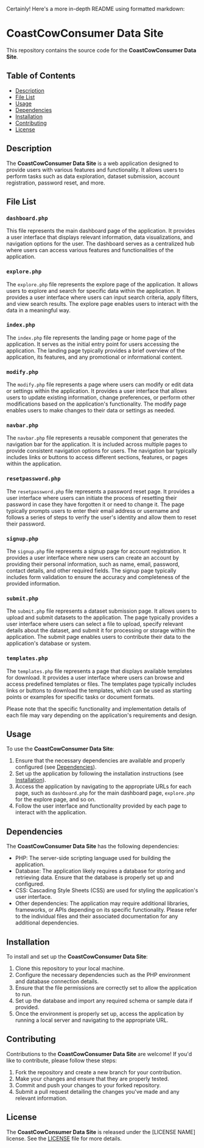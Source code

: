 Certainly! Here's a more in-depth README using formatted markdown:

# CoastCowConsumer Data Site

This repository contains the source code for the **CoastCowConsumer Data Site**.

## Table of Contents

- [Description](#description)
- [File List](#file-list)
- [Usage](#usage)
- [Dependencies](#dependencies)
- [Installation](#installation)
- [Contributing](#contributing)
- [License](#license)

## Description

The **CoastCowConsumer Data Site** is a web application designed to provide users with various features and functionality. It allows users to perform tasks such as data exploration, dataset submission, account registration, password reset, and more.

## File List

### `dashboard.php`

This file represents the main dashboard page of the application. It provides a user interface that displays relevant information, data visualizations, and navigation options for the user. The dashboard serves as a centralized hub where users can access various features and functionalities of the application.

### `explore.php`

The `explore.php` file represents the explore page of the application. It allows users to explore and search for specific data within the application. It provides a user interface where users can input search criteria, apply filters, and view search results. The explore page enables users to interact with the data in a meaningful way.

### `index.php`

The `index.php` file represents the landing page or home page of the application. It serves as the initial entry point for users accessing the application. The landing page typically provides a brief overview of the application, its features, and any promotional or informational content.

### `modify.php`

The `modify.php` file represents a page where users can modify or edit data or settings within the application. It provides a user interface that allows users to update existing information, change preferences, or perform other modifications based on the application's functionality. The modify page enables users to make changes to their data or settings as needed.

### `navbar.php`

The `navbar.php` file represents a reusable component that generates the navigation bar for the application. It is included across multiple pages to provide consistent navigation options for users. The navigation bar typically includes links or buttons to access different sections, features, or pages within the application.

### `resetpassword.php`

The `resetpassword.php` file represents a password reset page. It provides a user interface where users can initiate the process of resetting their password in case they have forgotten it or need to change it. The page typically prompts users to enter their email address or username and follows a series of steps to verify the user's identity and allow them to reset their password.

### `signup.php`

The `signup.php` file represents a signup page for account registration. It provides a user interface where new users can create an account by providing their personal information, such as name, email, password, contact details, and other required fields. The signup page typically includes form validation to ensure the accuracy and completeness of the provided information.

### `submit.php`

The `submit.php` file represents a dataset submission page. It allows users to upload and submit datasets to the application. The page typically provides a user interface where users can select a file to upload, specify relevant details about the dataset, and submit it for processing or storage within the application. The submit page enables users to contribute their data to the application's database or system.

### `templates.php`

The `templates.php` file represents a page that displays available templates for download. It provides a user interface where users can browse and access predefined templates or files. The templates page typically includes links or buttons to download the templates, which can be used as starting points or examples for specific tasks or document formats.

Please note that the specific functionality and implementation details of each file may vary depending on the application's requirements and design.

## Usage

To use the **CoastCowConsumer Data Site**:

1. Ensure that the necessary dependencies are available and properly configured (see [Dependencies](#dependencies)).
2. Set up the application by following the installation instructions (see [Installation](#installation)).
3. Access the application by navigating to the appropriate URLs for each page, such as `dashboard.php` for the main dashboard page, `explore.php` for the explore page, and so on.
4. Follow the user interface and functionality provided by each page to interact with the application.

## Dependencies

The **CoastCowConsumer Data Site** has the following dependencies:

- PHP: The server-side scripting language used for building the application.
- Database: The application likely requires a database for storing and retrieving data. Ensure that the database is properly set up and configured.
- CSS: Cascading Style Sheets (CSS) are used for styling the application's user interface.
- Other dependencies: The application may require additional libraries, frameworks, or APIs depending on its specific functionality. Please refer to the individual files and their associated documentation for any additional dependencies.

## Installation

To install and set up the **CoastCowConsumer Data Site**:

1. Clone this repository to your local machine.
2. Configure the necessary dependencies such as the PHP environment and database connection details.
3. Ensure that the file permissions are correctly set to allow the application to run.
4. Set up the database and import any required schema or sample data if provided.
5. Once the environment is properly set up, access the application by running a local server and navigating to the appropriate URL.

## Contributing

Contributions to the **CoastCowConsumer Data Site** are welcome! If you'd like to contribute, please follow these steps:

1. Fork the repository and create a new branch for your contribution.
2. Make your changes and ensure that they are properly tested.
3. Commit and push your changes to your forked repository.
4. Submit a pull request detailing the changes you've made and any relevant information.

## License

The **CoastCowConsumer Data Site** is released under the [LICENSE NAME] license. See the [LICENSE](LICENSE) file for more details.